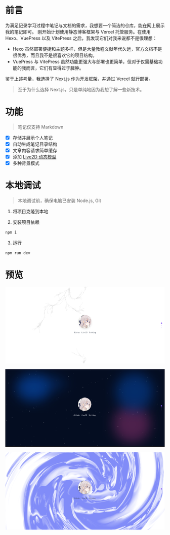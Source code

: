 # 前言

为满足记录学习过程中笔记与文档的需求，我想要一个简洁的仓库，能在网上展示我的笔记即可。
刚开始计划使用静态博客框架与 Vercel 托管服务。在使用 Hexo、VuePress 以及 VitePress 之后，我发现它们对我来说都不是很理想：

- Hexo 虽然部署便捷和主题多样，但是大量教程文献年代久远，官方文档不是很优秀，而且我不是很喜欢它的项目结构。
- VuePress 与 VitePress 虽然功能更强大与部署也更简单，但对于仅需基础功能的我而言，它们有显得过于臃肿。

鉴于上述考量，我选择了 Next.js 作为开发框架，并通过 Vercel 就行部署。

> 至于为什么选择 Next.js，只是单纯地因为我想了解一些新技术。

# 功能

> 笔记仅支持 Markdown

- [x] 存储并展示个人笔记
- [x] 自动生成笔记目录结构
- [x] 文章内容请求简单缓存
- [x] 添加 [Live2D 动态模型](https://github.com/kisssssssss/model)
- [x] 多种背景模式

# 本地调试

> 本地调试前，确保电脑已安装 Node.js, Git

1. 将项目克隆到本地

2. 安装项目依赖

```sh
npm i
```

3. 运行

```sh
npm run dev
```

# 预览

![](https://github.com/kisssssssss/docs/blob/main/public/img/plum.png)

![](https://github.com/kisssssssss/docs/blob/main/public/img/sky.png)

![](https://github.com/kisssssssss/docs/blob/main/public/img/vortex.png)
